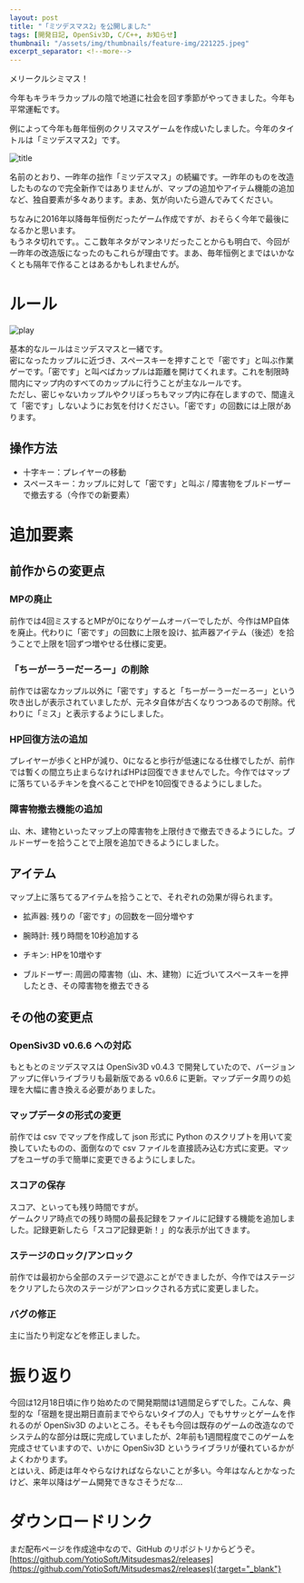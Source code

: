 ```yaml
---
layout: post
title: "「ミツデスマス2」を公開しました"
tags: [開発日記, OpenSiv3D, C/C++, お知らせ]
thumbnail: "/assets/img/thumbnails/feature-img/221225.jpeg"
excerpt_separator: <!--more-->
---
```


メリークルシミマス！  

今年もキラキラカップルの陰で地道に社会を回す季節がやってきました。今年も平常運転です。  

例によって今年も毎年恒例のクリスマスゲームを作成いたしました。今年のタイトルは「ミツデスマス2」です。  

![title](../../../assets/img/post/2022-12-25/title.png)  

名前のとおり、一昨年の拙作「ミツデスマス」の続編です。一昨年のものを改造したものなので完全新作ではありませんが、マップの追加やアイテム機能の追加など、独自要素が多々あります。まあ、気が向いたら遊んでみてください。

<!--more-->

ちなみに2016年以降毎年恒例だったゲーム作成ですが、おそらく今年で最後になるかと思います。  
もうネタ切れです。。ここ数年ネタがマンネリだったことからも明白で、今回が一昨年の改造版になったのもこれらが理由です。まあ、毎年恒例とまではいかなくとも隔年で作ることはあるかもしれませんが。

# ルール

![play](../../../assets/img/post/2022-12-25/play.png)  


基本的なルールはミツデスマスと一緒です。  
密になったカップルに近づき、スペースキーを押すことで「密です」と叫ぶ作業ゲーです。「密です」と叫べばカップルは距離を開けてくれます。これを制限時間内にマップ内のすべてのカップルに行うことが主なルールです。  
ただし、密じゃないカップルやクリぼっちもマップ内に存在しますので、間違えて「密です」しないようにお気を付けください。「密です」の回数には上限があります。 

## 操作方法

- 十字キー：プレイヤーの移動
- スペースキー：カップルに対して「密です」と叫ぶ / 障害物をブルドーザーで撤去する（今作での新要素）

# 追加要素

## 前作からの変更点

### MPの廃止

前作では4回ミスするとMPが0になりゲームオーバーでしたが、今作はMP自体を廃止。代わりに「密です」の回数に上限を設け、拡声器アイテム（後述）を拾うことで上限を1回ずつ増やせる仕様に変更。

### 「ちーがーうーだーろー」の削除

前作では密なカップル以外に「密です」すると「ちーがーうーだーろー」という吹き出しが表示されていましたが、元ネタ自体が古くなりつつあるので削除。代わりに「ミス」と表示するようにしました。

### HP回復方法の追加

プレイヤーが歩くとHPが減り、0になると歩行が低速になる仕様でしたが、前作では暫くの間立ち止まらなければHPは回復できませんでした。今作ではマップに落ちているチキンを食べることでHPを10回復できるようにしました。

### 障害物撤去機能の追加

山、木、建物といったマップ上の障害物を上限付きで撤去できるようにした。ブルドーザーを拾うことで上限を追加できるようにしました。

## アイテム

マップ上に落ちてるアイテムを拾うことで、それぞれの効果が得られます。  

- 拡声器: 残りの「密です」の回数を一回分増やす

- 腕時計: 残り時間を10秒追加する

- チキン: HPを10増やす

- ブルドーザー: 周囲の障害物（山、木、建物）に近づいてスペースキーを押したとき、その障害物を撤去できる

## その他の変更点

### OpenSiv3D v0.6.6 への対応

もともとのミツデスマスは OpenSiv3D v0.4.3 で開発していたので、バージョンアップに伴いライブラリも最新版である v0.6.6 に更新。マップデータ周りの処理を大幅に書き換える必要がありました。

### マップデータの形式の変更

前作では csv でマップを作成して json 形式に Python のスクリプトを用いて変換していたものの、面倒なので csv ファイルを直接読み込む方式に変更。マップをユーザの手で簡単に変更できるようにしました。

### スコアの保存

スコア、といっても残り時間ですが。  
ゲームクリア時点での残り時間の最長記録をファイルに記録する機能を追加しました。記録更新したら「スコア記録更新！」的な表示が出てきます。

### ステージのロック/アンロック

前作では最初から全部のステージで遊ぶことができましたが、今作ではステージをクリアしたら次のステージがアンロックされる方式に変更しました。

### バグの修正

主に当たり判定などを修正しました。

# 振り返り

今回は12月18日頃に作り始めたので開発期間は1週間足らずでした。こんな、典型的な「宿題を提出期日直前までやらないタイプの人」でもササッとゲームを作れるのが OpenSiv3D のよいところ。そもそも今回は既存のゲームの改造なのでシステム的な部分は既に完成していましたが、2年前も1週間程度でこのゲームを完成させていますので、いかに OpenSiv3D というライブラリが優れているかがよくわかります。  
とはいえ、師走は年々やらなければならないことが多い。今年はなんとかなったけど、来年以降はゲーム開発できなさそうだな…

# ダウンロードリンク

まだ配布ページを作成途中なので、GitHub のリポジトリからどうぞ。  
[https://github.com/YotioSoft/Mitsudesmas2/releases](https://github.com/YotioSoft/Mitsudesmas2/releases){:target="_blank"}
